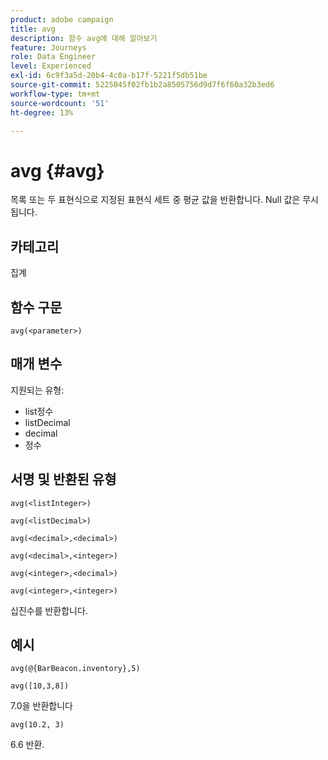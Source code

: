```yaml
---
product: adobe campaign
title: avg
description: 함수 avg에 대해 알아보기
feature: Journeys
role: Data Engineer
level: Experienced
exl-id: 6c9f3a5d-20b4-4c0a-b17f-5221f5db51be
source-git-commit: 5225045f02fb1b2a8505756d9d7f6f60a32b3ed6
workflow-type: tm+mt
source-wordcount: '51'
ht-degree: 13%

---
```


# avg {#avg}

목록 또는 두 표현식으로 지정된 표현식 세트 중 평균 값을 반환합니다. Null 값은 무시됩니다.


## 카테고리

집계

## 함수 구문

`avg(<parameter>)`

## 매개 변수

지원되는 유형:

* list정수
* listDecimal
* decimal
* 정수

## 서명 및 반환된 유형

`avg(<listInteger>)`

`avg(<listDecimal>)`

`avg(<decimal>,<decimal>)`

`avg(<decimal>,<integer>)`

`avg(<integer>,<decimal>)`

`avg(<integer>,<integer>)`

십진수를 반환합니다.

## 예시

`avg(@{BarBeacon.inventory},5)`

`avg([10,3,8])`

7.0을 반환합니다

`avg(10.2, 3)`

6.6 반환.

